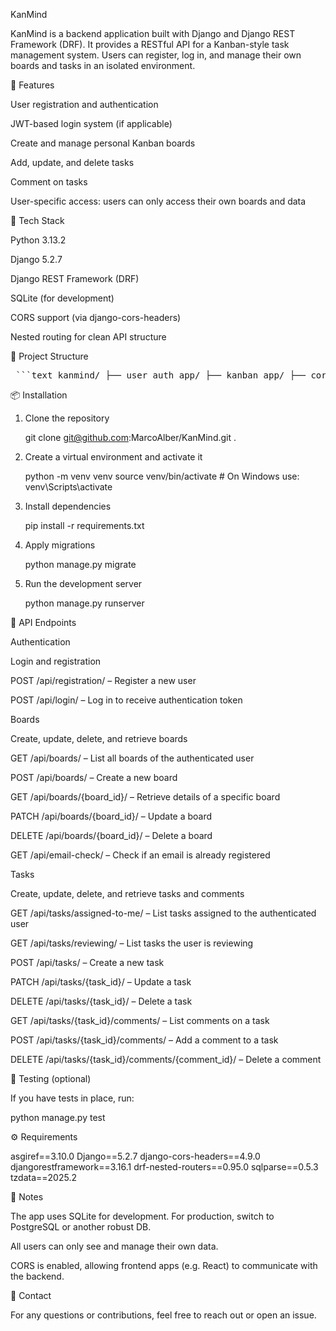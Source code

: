 KanMind

KanMind is a backend application built with Django and Django REST Framework (DRF). It provides a RESTful API for a Kanban-style task management system. Users can register, log in, and manage their own boards and tasks in an isolated environment.

🔧 Features

User registration and authentication

JWT-based login system (if applicable)

Create and manage personal Kanban boards

Add, update, and delete tasks

Comment on tasks

User-specific access: users can only access their own boards and data

🚀 Tech Stack

Python 3.13.2

Django 5.2.7

Django REST Framework (DRF)

SQLite (for development)

CORS support (via django-cors-headers)

Nested routing for clean API structure

📁 Project Structure

<pre> ```text kanmind/ ├── user_auth_app/ ├── kanban_app/ ├── core/ # API routing (combines app-level endpoints) ├── manage.py └── db.sqlite3 ``` </pre>

📦 Installation

1. Clone the repository

   git clone git@github.com:MarcoAlber/KanMind.git .

2. Create a virtual environment and activate it

    python -m venv venv
    source venv/bin/activate  # On Windows use: venv\Scripts\activate

3.  Install dependencies

    pip install -r requirements.txt

4.  Apply migrations

    python manage.py migrate

5.  Run the development server

    python manage.py runserver

🔑 API Endpoints

Authentication

Login and registration

POST /api/registration/ – Register a new user

POST /api/login/ – Log in to receive authentication token

Boards

Create, update, delete, and retrieve boards

GET /api/boards/ – List all boards of the authenticated user

POST /api/boards/ – Create a new board

GET /api/boards/{board_id}/ – Retrieve details of a specific board

PATCH /api/boards/{board_id}/ – Update a board

DELETE /api/boards/{board_id}/ – Delete a board

GET /api/email-check/ – Check if an email is already registered

Tasks

Create, update, delete, and retrieve tasks and comments

GET /api/tasks/assigned-to-me/ – List tasks assigned to the authenticated user

GET /api/tasks/reviewing/ – List tasks the user is reviewing

POST /api/tasks/ – Create a new task

PATCH /api/tasks/{task_id}/ – Update a task

DELETE /api/tasks/{task_id}/ – Delete a task

GET /api/tasks/{task_id}/comments/ – List comments on a task

POST /api/tasks/{task_id}/comments/ – Add a comment to a task

DELETE /api/tasks/{task_id}/comments/{comment_id}/ – Delete a comment

🥪 Testing (optional)

If you have tests in place, run:

python manage.py test

⚙️ Requirements

asgiref==3.10.0
Django==5.2.7
django-cors-headers==4.9.0
djangorestframework==3.16.1
drf-nested-routers==0.95.0
sqlparse==0.5.3
tzdata==2025.2

📌 Notes

The app uses SQLite for development. For production, switch to PostgreSQL or another robust DB.

All users can only see and manage their own data.

CORS is enabled, allowing frontend apps (e.g. React) to communicate with the backend.

📨 Contact

For any questions or contributions, feel free to reach out or open an issue.
